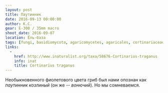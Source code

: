 ```yaml
---
layout: post
title: Паутинник
date: 2016-09-13 00:00:00
author: К.С.
gear: E-300 / 35mm macro
shoot_date: 2016-09-07
location: Ёль-база
tags: [fungi, basidiomycota, agaricomycetes, agaricales, cortinariaceae, cortinarius, cortinarius traganus]
links:
  -
    href: http://www.inaturalist.org/taxa/58676-Cortinarius-traganus
    info: inat
    title: Cortinarius traganus
---
```


Необыкновенного фиолетового цвета гриб был нами опознан как _паутинник козлиный_ (он же -- _вонючий_). Но мы сомневаемся.
